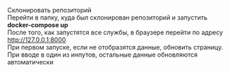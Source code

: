 Склонировать репозиторий<br>
Перейти в папку, куда был склонирован репозиторий и запустить <b>docker-compose up</b><br>
После того, как запустятся все службы, в браузере перейти по адресу http://127.0.0.1:8000 <br>
При первом запуске, если не отобразятся данные, обновить страницу. <br>
При вводе в один из инпутов, остальные данные обновляются автоматически